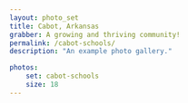 ```yaml
---
layout: photo_set
title: Cabot, Arkansas
grabber: A growing and thriving community!
permalink: /cabot-schools/
description: "An example photo gallery."

photos:
    set: cabot-schools
    size: 18
---
```

